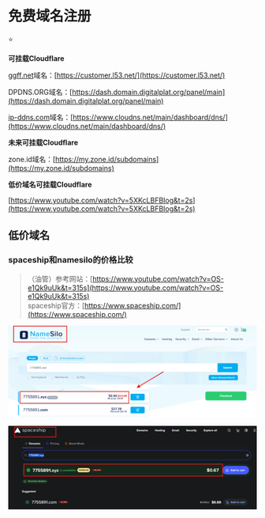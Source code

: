 
# 免费域名注册

⭐

**可挂载Cloudflare**

[ggff.net](https://ggff.net/)域名：[https://customer.l53.net/](https://customer.l53.net/)

DPDNS.ORG域名：[https://dash.domain.digitalplat.org/panel/main](https://dash.domain.digitalplat.org/panel/main)

[ip-ddns.com](https://ip-ddns.com/)域名：[https://www.cloudns.net/main/dashboard/dns/](https://www.cloudns.net/main/dashboard/dns/)

**未来可挂载Cloudflare**

zone.id域名：[https://my.zone.id/subdomains](https://my.zone.id/subdomains)

**低价域名可挂载Cloudflare**

[https://www.youtube.com/watch?v=5XKcLBFBIog&t=2s](https://www.youtube.com/watch?v=5XKcLBFBIog&t=2s)

## 低价域名

### **spaceship和namesilo的价格比较**

> （油管）参考网站：[https://www.youtube.com/watch?v=OS-e1Qk9uUk&t=315s](https://www.youtube.com/watch?v=OS-e1Qk9uUk&t=315s)  
> spaceship官方：[https://www.spaceship.com/](https://www.spaceship.com/)

![Image](https://raw.githubusercontent.com/MyMaskKing/MyMaskKing.github.io/main/assets/images/低价域名和免费域名推荐/img_c783af5531.png)

![Image](https://raw.githubusercontent.com/MyMaskKing/MyMaskKing.github.io/main/assets/images/低价域名和免费域名推荐/img_73cfcd7541.png)





<!--stackedit_data:
eyJoaXN0b3J5IjpbLTE0MzMzMDIyODhdfQ==
-->
